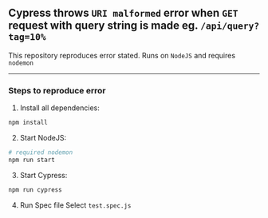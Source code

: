 ## Cypress throws `URI malformed` error when `GET` request with query string is made eg. `/api/query?tag=10%`

This repository reproduces error stated. Runs on `NodeJS` and requires `nodemon`

---

### Steps to reproduce error

1. Install all dependencies:
```bash
npm install
```

2. Start NodeJS:
```bash
# required nodemon
npm run start
```

3. Start Cypress:
```bash
npm run cypress
```

4. Run Spec file
Select `test.spec.js`